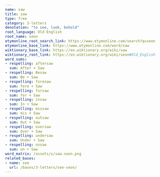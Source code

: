 ```yaml
---
name: saw
title: saw
type: free
category: 3-letters
denotation: "to see, look, behold"
root_language: Old English
root_name: seon
etymonline_root_search_link: https://www.etymonline.com/search?q=seon
etymonline_base_link: https://www.etymonline.com/word/saw
wiktionary_base_link: https://en.wiktionary.org/wiki/saw
wiktionary_root_link: https://en.wiktionary.org/wiki/seon#Old_English
word_sums:
- respelling: aftersaw
  sum: After + Saw
- respelling: Besaw
  sum: Be + Saw
- respelling: foresaw
  sum: fore + Saw
- respelling: forsaw
  sum: for + Saw
- respelling: insaw
  sum: In + Saw
- respelling: missaw
  sum: mis + Saw
- respelling: outsaw
  sum: Out + Saw
- respelling: oversaw
  sum: Over + Saw
- respelling: undersaw
  sum: Under + Saw
- respelling: unsaw
  sum: un + Saw
word_matrix: /assets/s/saw-seon.png
related_bases:
- name: see
  url: /bases/3-letters/see-seon/
---
```

